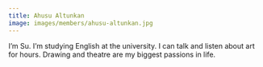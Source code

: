 ```yaml
---
title: Ahusu Altunkan
image: images/members/ahusu-altunkan.jpg
---
```

I’m Su. I’m studying English at the university. I can talk and listen about art for hours. Drawing and theatre are my biggest passions in life.
